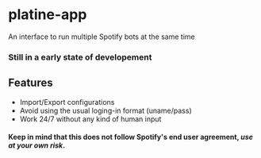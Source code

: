 # platine-app
An interface to run multiple Spotify bots at the same time

### Still in a early state of developement

## Features

* Import/Export configurations
* Avoid using the usual loging-in format (uname/pass)
* Work 24/7 without any kind of human input

#### Keep in mind that this does __not__ follow  Spotify's end user agreement, *use at your own risk*.
